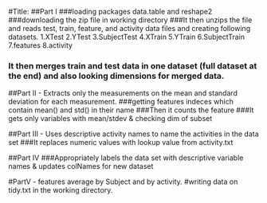 #Title:
##Part I
###loading packages data.table and reshape2
###downloading the zip file in working directory
###It then unzips the file and reads test, train, feature, and activity data files and creating following datasets.
1.XTest 
2.YTest
3.SubjectTest
4.XTrain
5.YTrain
6.SubjectTrain
7.features
8.activity
### It then merges train and test data in one dataset (full dataset at the end) and also looking dimensions for merged data.

##Part II - Extracts only the measurements on the mean and standard deviation for each measurement.
###getting features indeces which contain mean() and std() in their name
###Then it counts the feature
###It gets only variables with mean/stdev & checking dim of subset

##Part III - Uses descriptive activity names to name the activities in the data set
###It replaces numeric values with lookup value from activity.txt

##Part IV
###Appropriately labels the data set with descriptive variable names & updates colNames for new dataset

#PartV - features average by Subject and by activity.
#writing data on tidy.txt in the working directory.
